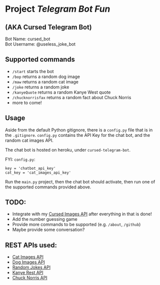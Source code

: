 # Project <i>Telegram Bot Fun</i>
## (AKA Cursed Telegram Bot)

Bot Name: cursed_bot <br>
Bot Username: @useless_joke_bot

## Supported commands
- `/start` starts the bot
- `/bop` returns a random dog image
- `/maw` returns a random cat image
- `/joke` returns a random joke
- `/kanyeQuote` returns a random Kanye West quote
- `/chucknorrisfax` returns a random fact about Chuck Norris
- more to come!

## Usage
Aside from the default Python gitignore, there is a `config.py` file that is in the `.gitignore`. `config.py` contains the API Key for the chat bot, and the random cat images API. 

The chat bot is hosted on heroku, under `cursed-telegram-bot`. 

FYI:
`config.py`:
```
key = 'chatbot_api_key'
cat_key = 'cat_images_api_key'
```

Run the `main.py` project, then the chat bot should activate, then run one of the supported commands provided above. 

## TODO: 
- Integrate with my [Cursed Images API](github.com/rakhadjo/cursed_images_api) after everything in that is done!
- Add the number guessing game
- Provide more commands to be supported (e.g. `/about`, `/github`)
- Maybe provide some conversation?

## REST APIs used:
- [Cat Images API](https://api.thecatapi.com/v1/images/search)
- [Dog Images API](https://random.dog/woof.json)
- [Random Jokes API](https://sv443.net/jokeapi/v2/joke/Any?format=json)
- [Kanye Rest API](https://api.kanye.rest)
- [Chuck Norris API](https://api.chucknorris.io/jokes/random)

